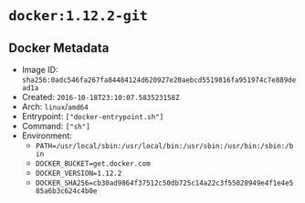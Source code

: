 # `docker:1.12.2-git`

## Docker Metadata

- Image ID: `sha256:0adc546fa267fa84484124d620927e20aebcd5519816fa951974c7e889dead1a`
- Created: `2016-10-18T23:10:07.583523158Z`
- Arch: `linux`/`amd64`
- Entrypoint: `["docker-entrypoint.sh"]`
- Command: `["sh"]`
- Environment:
  - `PATH=/usr/local/sbin:/usr/local/bin:/usr/sbin:/usr/bin:/sbin:/bin`
  - `DOCKER_BUCKET=get.docker.com`
  - `DOCKER_VERSION=1.12.2`
  - `DOCKER_SHA256=cb30ad9864f37512c50db725c14a22c3f55028949e4f1e4e585a6b3c624c4b0e`
